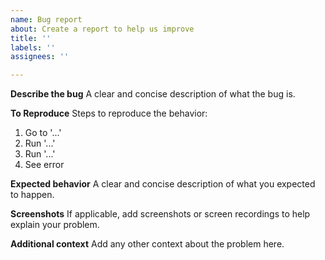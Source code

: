 ```yaml
---
name: Bug report
about: Create a report to help us improve
title: ''
labels: ''
assignees: ''

---
```


**Describe the bug**
A clear and concise description of what the bug is.

**To Reproduce**
Steps to reproduce the behavior:
1. Go to '...'
2. Run '...'
3. Run '...'
4. See error

**Expected behavior**
A clear and concise description of what you expected to happen.

**Screenshots**
If applicable, add screenshots or screen recordings to help explain your problem.


**Additional context**
Add any other context about the problem here.
